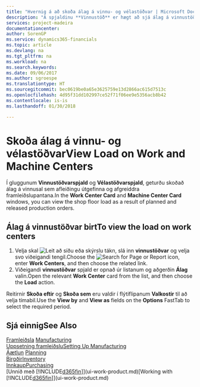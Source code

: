 ```yaml
---
title: "Hvernig á að skoða álag á vinnu- og vélastöðvar | Microsoft Docs"
description: "Á spjaldinu **Vinnustöð** er hægt að sjá álag á vinnustöðvarnar sem afleiðingu útgefinna framleiðslupantana."
services: project-madeira
documentationcenter: 
author: SorenGP
ms.service: dynamics365-financials
ms.topic: article
ms.devlang: na
ms.tgt_pltfrm: na
ms.workload: na
ms.search.keywords: 
ms.date: 09/06/2017
ms.author: sgroespe
ms.translationtype: HT
ms.sourcegitcommit: bec0619be0a65e3625759e13d2866ac615d7513c
ms.openlocfilehash: 4d95f31dd102997ce52f71f06ee9e5356acb8b42
ms.contentlocale: is-is
ms.lasthandoff: 01/30/2018

---
```

# <a name="view-load-on-work-and-machine-centers"></a><span data-ttu-id="71179-103">Skoða álag á vinnu- og vélastöðvar</span><span class="sxs-lookup"><span data-stu-id="71179-103">View Load on Work and Machine Centers</span></span>
<span data-ttu-id="71179-104">Í gluggunum **Vinnustöðvarspjald** og **Vélastöðvarspjald**, geturðu skoðað álag á vinnusal sem afleiðingu útgefinna og afgreiddra framleiðslupantana.</span><span class="sxs-lookup"><span data-stu-id="71179-104">In the **Work Center Card** and **Machine Center Card** windows, you can view the shop floor load as a result of planned and released production orders.</span></span>    

## <a name="to-view-the-load-on-work-centers"></a><span data-ttu-id="71179-105">Álag á vinnustöðvar birt</span><span class="sxs-lookup"><span data-stu-id="71179-105">To view the load on work centers</span></span>  
1.  <span data-ttu-id="71179-106">Velja skal ![Leit að síðu eða skýrslu](media/ui-search/search_small.png "Leit að síðu eða skýrslu táknið") tákn, slá inn **vinnustöðvar** og velja svo viðeigandi tengil.</span><span class="sxs-lookup"><span data-stu-id="71179-106">Choose the ![Search for Page or Report](media/ui-search/search_small.png "Search for Page or Report icon") icon, enter **Work Centers**, and then choose the related link.</span></span>  
2.  <span data-ttu-id="71179-107">Viðeigandi **vinnustöðvar** spjald er opnað úr listanum og aðgerðin **Álag** valin.</span><span class="sxs-lookup"><span data-stu-id="71179-107">Open the relevant **Work Center** card from the list, and then choose the **Load** action.</span></span>  

<span data-ttu-id="71179-108">Reitirnir **Skoða eftir** og **Skoða sem** eru valdir í flýtiflipanum **Valkostir** til að velja tímabil.</span><span class="sxs-lookup"><span data-stu-id="71179-108">Use the **View by** and **View as** fields on the **Options** FastTab to select the required period.</span></span>  

## <a name="see-also"></a><span data-ttu-id="71179-109">Sjá einnig</span><span class="sxs-lookup"><span data-stu-id="71179-109">See Also</span></span>  
<span data-ttu-id="71179-110">[Framleiðsla](production-manage-manufacturing.md)  </span><span class="sxs-lookup"><span data-stu-id="71179-110">[Manufacturing](production-manage-manufacturing.md)  </span></span>  
[<span data-ttu-id="71179-111">Uppsetning framleiðslu</span><span class="sxs-lookup"><span data-stu-id="71179-111">Setting Up Manufacturing</span></span>](production-configure-production-processes.md)  
<span data-ttu-id="71179-112">[Áætlun](production-planning.md)    </span><span class="sxs-lookup"><span data-stu-id="71179-112">[Planning](production-planning.md)    </span></span>  
[<span data-ttu-id="71179-113">Birgðir</span><span class="sxs-lookup"><span data-stu-id="71179-113">Inventory</span></span>](inventory-manage-inventory.md)  
[<span data-ttu-id="71179-114">Innkaup</span><span class="sxs-lookup"><span data-stu-id="71179-114">Purchasing</span></span>](purchasing-manage-purchasing.md)  
<span data-ttu-id="71179-115">[Unnið með [!INCLUDE[d365fin](includes/d365fin_md.md)]](ui-work-product.md)</span><span class="sxs-lookup"><span data-stu-id="71179-115">[Working with [!INCLUDE[d365fin](includes/d365fin_md.md)]](ui-work-product.md)</span></span>

